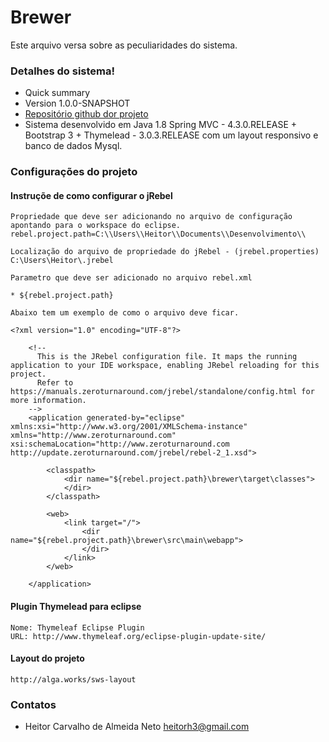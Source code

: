 # Brewer

Este arquivo versa sobre as peculiaridades do sistema. 

### Detalhes do sistema! ###

* Quick summary
* Version 1.0.0-SNAPSHOT
* [Repositório github dor projeto](https://github.com/Heitorh3/brewer.git)
* Sistema desenvolvido em Java 1.8 Spring MVC - 4.3.0.RELEASE + Bootstrap 3 + Thymelead - 3.0.3.RELEASE com um layout responsivo e banco de dados Mysql.

### Configurações do projeto ##

#### Instruçõe de como configurar o jRebel
	Propriedade que deve ser adicionando no arquivo de configuração apontando para o workspace do eclipse.
	rebel.project.path=C:\\Users\\Heitor\\Documents\\Desenvolvimento\\
	
	Localização do arquivo de propriedade do jRebel - (jrebel.properties)
	C:\Users\Heitor\.jrebel
	
	Parametro que deve ser adicionado no arquivo rebel.xml 
	
	* ${rebel.project.path} 
		
	Abaixo tem um exemplo de como o arquivo deve ficar.
	
	<?xml version="1.0" encoding="UTF-8"?>

		<!--
		  This is the JRebel configuration file. It maps the running application to your IDE workspace, enabling JRebel reloading for this project.
		  Refer to https://manuals.zeroturnaround.com/jrebel/standalone/config.html for more information.
		-->
		<application generated-by="eclipse" xmlns:xsi="http://www.w3.org/2001/XMLSchema-instance" xmlns="http://www.zeroturnaround.com" 						xsi:schemaLocation="http://www.zeroturnaround.com http://update.zeroturnaround.com/jrebel/rebel-2_1.xsd">
		
			<classpath>
				<dir name="${rebel.project.path}\brewer\target\classes">
				</dir>
			</classpath>
		
			<web>
				<link target="/">
					<dir name="${rebel.project.path}\brewer\src\main\webapp">
					</dir>
				</link>
			</web>
		
		</application>
	

#### Plugin Thymelead para eclipse 
	Nome: Thymeleaf Eclipse Plugin
	URL: http://www.thymeleaf.org/eclipse-plugin-update-site/


#### Layout do projeto 
	http://alga.works/sws-layout
	
	


### Contatos ###

* Heitor Carvalho de Almeida Neto heitorh3@gmail.com